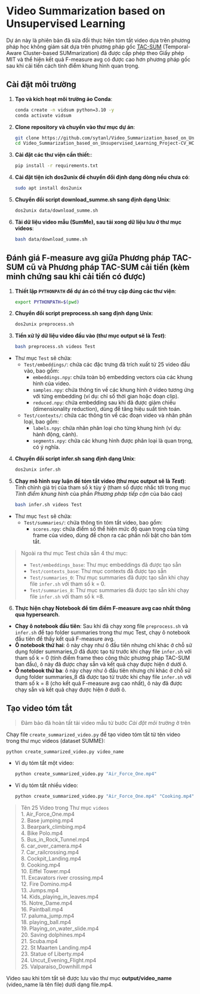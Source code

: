 # Video Summarization based on Unsupervised Learning

Dự án này là phiên bản đã sửa đổi thực hiện tóm tắt video dựa trên phương pháp học không giám sát dựa trên phương pháp gốc [TAC-SUM](https://github.com/hcmus-thesis-gulu/TAC-SUM/tree/main) (Temporal-Aware Cluster-based SUMmarization) đã được cấp phép theo Giấy phép MIT và thể hiện kết quả F-measure avg có được cao hơn phương pháp gốc sau khi cải tiến cách tính điểm khung hình quan trọng.

## Cài đặt môi trường
1. **Tạo và kích hoạt môi trường ảo Conda**:
    ```bash
    conda create -n vidsum python=3.10 -y
    conda activate vidsum
2. **Clone repository và chuyển vào thư mục dự án**:
   ```bash
   git clone https://github.com/sytanl/Video_Summarization_based_on_Unsupervised_Learning_Project-CV_HCMUS.git
   cd Video_Summarization_based_on_Unsupervised_Learning_Project-CV_HCMUS
3. **Cài đặt các thư viện cần thiết:**:
    ```bash
    pip install -r requirements.txt
4. **Cài đặt tiện ích dos2unix để chuyển đổi định dạng dòng nếu chưa có**:
    ```bash 
    sudo apt install dos2unix
5. **Chuyển đổi script download_summe.sh sang định dạng Unix**:
    ```bash
    dos2unix data/download_summe.sh
6. **Tải dữ liệu video mẫu (SumMe), sau tải xong dữ liệu lưu ở thư mục videos**:
    ```bash
    bash data/download_summe.sh
## Đánh giá F-measure avg giữa Phương pháp TAC-SUM cũ và Phương pháp TAC-SUM cải tiến (kèm minh chứng sau khi cải tiến có được)
1. **Thiết lập `PYTHONPATH` để dự án có thể truy cập đúng các thư viện**:
    ```bash
    export PYTHONPATH=$(pwd)   
2. **Chuyển đổi script preprocess.sh sang định dạng Unix**:
    ```bash
    dos2unix preprocess.sh
3. **Tiền xử lý dữ liệu video đầu vào (thư mục output sẽ là *Test*)**:
    ```bash
    bash preprocess.sh videos Test
- Thư mục `Test` sẽ chứa:
     - `Test/embeddings/`: chứa các đặc trưng đã trích xuất từ 25 video đầu vào, bao gồm:
         - `embeddings.npy`: chứa toàn bộ embedding vectors của các khung hình của video.
         - `samples.npy`: chứa thông tin về các khung hình ở video tương ứng với từng embedding (ví dụ: chỉ số thời gian hoặc đoạn clip).
         - `reduced.npy`: chứa embedding sau khi đã được giảm chiều (dimensionality reduction), dùng để tăng hiệu suất tính toán.
    - `Test/contexts/`: chứa các thông tin về các đoạn video và nhãn phân loại, bao gồm:
         - `labels.npy`: chứa nhãn phân loại cho từng khung hình (ví dụ: hành động, cảnh).
         - `segments.npy`: chứa các khung hình được phân loại là quan trọng, có ý nghĩa.
4. **Chuyển đổi script infer.sh sang định dạng Unix**:
    ```bash
    dos2unix infer.sh
5. **Chạy mô hình suy luận để tóm tắt video (thư mục output sẽ là *Test*)**: Tinh chỉnh giá trị của tham số k tùy ý (tham số được nhắc tới trong mục *Tính điểm khung hình* của phần *Phương pháp tiếp cận* của báo cáo)
    ```bash
    bash infer.sh videos Test
 - Thư mục `Test` sẽ chứa:
     - `Test/summaries/`: chứa thông tin tóm tắt video, bao gồm:
         - `scores.npy`: chứa điểm số thể hiện mức độ quan trọng của từng frame của video, dùng để chọn ra các phần nổi bật cho bản tóm tắt.


> Ngoài ra thư mục Test chứa sẵn 4 thư mục:
> - `Test/embeddings_base`: Thư mục embeddings đã được tạo sẵn
> - `Test/contexts_base`: Thư mục contexts đã được tạo sẵn
> - `Test/summaries_0`: Thư mục summaries đã được tạo sẵn khi chạy file `infer.sh` với tham số k = 0.
> - `Test/summaries_8`: Thư mục summaries đã được tạo sẵn khi chạy file `infer.sh` với tham số k =8.
6. **Thực hiện chạy Notebook để tìm điểm F-measure avg cao nhất thông qua hypersearch**.
* **Chạy ô notebook đầu tiên**: Sau khi đã chạy xong file `preprocess.sh` và `infer.sh` để tạo folder summaries trong thư mục Test, chạy ô notebook đầu tiên để thấy kết quả F-measure avg.
* **Ô notebook thứ hai**: ô này chạy như ô đầu tiên nhưng chỉ khác ở chỗ sử dụng folder summaries_0 đã được tạo từ trước khi chạy file `infer.sh` với tham số k = 0 (tính điểm frame theo công thức phương pháp TAC-SUM ban đầu), ô này đã được chạy sẵn và kết quả chạy được hiện ở dưới ô.
* **Ô notebook thứ ba**: ô này chạy như ô đầu tiên nhưng chỉ khác ở chỗ sử dụng folder summaries_8 đã được tạo từ trước khi chạy file `infer.sh` với tham số k = 8 (cho kết quả F-measure avg cao nhất), ô này đã được chạy sẵn và kết quả chạy được hiện ở dưới ô.

## Tạo video tóm tắt
> Đảm bảo đã hoàn tất tải video mẫu từ bước *Cài đặt môi trường* ở trên 

Chạy file `create_summarized_video.py` để tạo video tóm tắt từ tên video trong thư mục videos (dataset SUMME):

    python create_summarized_video.py video_name
* Ví dụ tóm tắt một video:
    ```bash
    python create_summarized_video.py "Air_Force_One.mp4"
* Ví dụ tóm tắt nhiều video:
    ```bash
    python create_summarized_video.py "Air_Force_One.mp4" "Cooking.mp4" "Scuba.mp4"
> Tên 25 Video trong Thư mục `videos`  
    1. Air_Force_One.mp4  
    2. Base jumping.mp4  
    3. Bearpark_climbing.mp4  
    4. Bike Polo.mp4  
    5. Bus_in_Rock_Tunnel.mp4  
    6. car_over_camera.mp4  
    7. Car_railcrossing.mp4  
    8. Cockpit_Landing.mp4  
    9. Cooking.mp4  
    10. Eiffel Tower.mp4  
    11. Excavators river crossing.mp4  
    12. Fire Domino.mp4  
    13. Jumps.mp4  
    14. Kids_playing_in_leaves.mp4  
    15. Notre_Dame.mp4  
    16. Paintball.mp4  
    17. paluma_jump.mp4  
    18. playing_ball.mp4  
    19. Playing_on_water_slide.mp4  
    20. Saving dolphines.mp4  
    21. Scuba.mp4  
    22. St Maarten Landing.mp4  
    23. Statue of Liberty.mp4  
    24. Uncut_Evening_Flight.mp4  
    25. Valparaiso_Downhill.mp4  

Video sau khi tóm tắt sẽ được lưu vào thư mục **output/video_name** (video_name là tên file) dưới dạng file.mp4.

